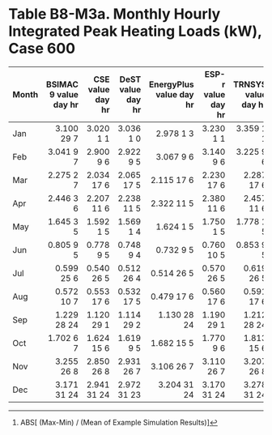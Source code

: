 # Table B8-M3a. Monthly Hourly Integrated Peak Heating Loads (kW), Case 600
| Month |BSIMAC 9 value day hr |CSE value day hr |DeST value day hr |EnergyPlus value day hr |ESP-r value day hr |TRNSYS value day hr | |Min |Max |Mean |Dev % [^1] | |TestSoftware1 |
|-----|-----:|-----:|-----:|-----:|-----:|-----:|-----:|-----:|-----:|-----:|-----:|-----:|-----:|
| Jan |3.100 29 7 |3.020 1 1 |3.036 1 0 |2.978 1 3 |3.230 1 1 |3.359 1 1 | |2.978 |3.359 |3.121 |12.2 | |2.978 |
| Feb |3.041 9 7 |2.900 9 6 |2.922 9 5 |3.067 9 6 |3.140 9 6 |3.225 9 6 | |2.900 |3.225 |3.049 |10.7 | |3.067 |
| Mar |2.275 2 7 |2.034 17 6 |2.065 17 5 |2.115 17 6 |2.230 17 6 |2.287 17 6 | |2.034 |2.287 |2.168 |11.7 | |2.115 |
| Apr |2.446 3 6 |2.207 11 6 |2.238 11 5 |2.322 11 5 |2.380 11 6 |2.457 11 6 | |2.207 |2.457 |2.342 |10.7 | |2.322 |
| May |1.645 3 5 |1.592 1 5 |1.569 1 4 |1.624 1 5 |1.750 1 5 |1.778 1 5 | |1.569 |1.778 |1.660 |12.6 | |1.624 |
| Jun |0.805 9 5 |0.778 9 5 |0.748 9 4 |0.732 9 5 |0.760 10 5 |0.853 9 5 | |0.732 |0.853 |0.779 |15.5 | |0.732 |
| Jul |0.599 25 6 |0.540 26 5 |0.512 26 4 |0.514 26 5 |0.570 26 5 |0.619 26 5 | |0.512 |0.619 |0.559 |19.1 | |0.514 |
| Aug |0.572 10 7 |0.553 17 6 |0.532 17 5 |0.479 17 6 |0.560 17 6 |0.591 17 6 | |0.479 |0.591 |0.548 |20.4 | |0.479 |
| Sep |1.229 28 24 |1.120 29 1 |1.114 29 2 |1.130 28 24 |1.190 29 1 |1.212 28 24 | |1.114 |1.229 |1.166 |9.9 | |1.130 |
| Oct |1.702 6 7 |1.624 15 6 |1.619 9 5 |1.682 15 5 |1.770 9 6 |1.813 15 6 | |1.619 |1.813 |1.702 |11.4 | |1.682 |
| Nov |3.255 26 8 |2.850 26 8 |2.931 26 7 |3.106 26 7 |3.110 26 7 |3.207 26 8 | |2.850 |3.255 |3.076 |13.2 | |3.106 |
| Dec |3.171 31 24 |2.941 31 24 |2.972 31 23 |3.204 31 24 |3.170 31 24 |3.278 31 24 | |2.941 |3.278 |3.123 |10.8 | |3.204 |

[^1]: ABS[ (Max-Min) / (Mean of Example Simulation Results)]

